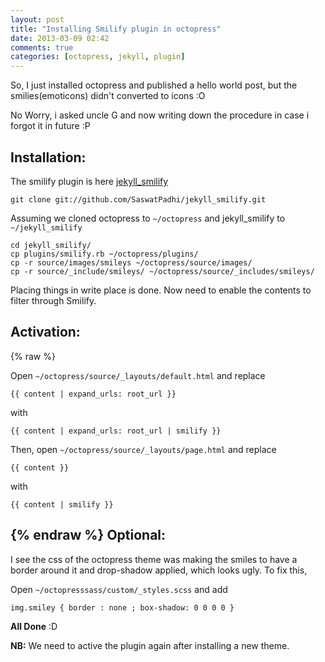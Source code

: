 ```yaml
---
layout: post
title: "Installing Smilify plugin in octopress"
date: 2013-03-09 02:42
comments: true
categories: [octopress, jekyll, plugin]
---
```


So, I just installed octopress and published a hello world post, but the smilies(emoticons) didn't converted to icons :O

No Worry, i asked uncle G and now writing down the procedure in case i forgot it in future :P

<!-- more -->

Installation:
--

The smilify plugin is here [jekyll_smilify](https://github.com/SaswatPadhi/jekyll_smilify) 


	git clone git://github.com/SaswatPadhi/jekyll_smilify.git

Assuming we cloned octopress to `~/octopress` and jekyll_smilify to `~/jekyll_smilify`

	cd jekyll_smilify/
	cp plugins/smilify.rb ~/octopress/plugins/
	cp -r source/images/smileys ~/octopress/source/images/
	cp -r source/_include/smileys/ ~/octopress/source/_includes/smileys/
	
Placing things in write place is done. Now need to enable the contents to filter through Smilify.

Activation: 
--

{% raw %}

Open `~/octopress/source/_layouts/default.html` and replace

	{{ content | expand_urls: root_url }}
	
with

	{{ content | expand_urls: root_url | smilify }}

	
Then, open `~/octopress/source/_layouts/page.html` and replace

	{{ content }}

with

	{{ content | smilify }}
	
		
{% endraw %}
Optional:
---
I see the css of the octopress theme was making the smiles to have a border around it and drop-shadow applied, which looks ugly. To fix this,

Open `~/octopresssass/custom/_styles.scss` and add

	img.smiley { border : none ; box-shadow: 0 0 0 0 }



**All Done** :D

**NB:** We need to active the plugin again after installing a new theme. 

